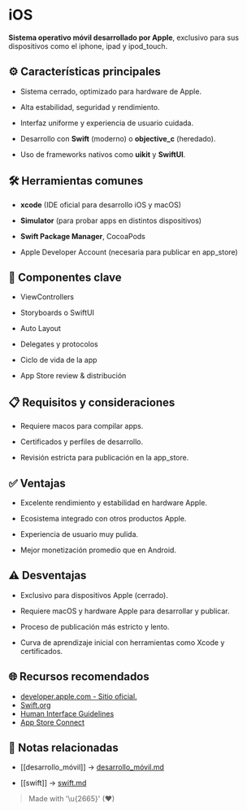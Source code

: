 # iOS

**Sistema operativo móvil desarrollado por Apple**, exclusivo para sus dispositivos como el iphone, ipad y ipod_touch.


## ⚙️ Características principales

- Sistema cerrado, optimizado para hardware de Apple.  

- Alta estabilidad, seguridad y rendimiento.  

- Interfaz uniforme y experiencia de usuario cuidada.  

- Desarrollo con **Swift** (moderno) o **objective_c** (heredado).  

- Uso de frameworks nativos como **uikit** y **SwiftUI**.  


## 🛠️ Herramientas comunes

- **xcode** (IDE oficial para desarrollo iOS y macOS)  

- **Simulator** (para probar apps en distintos dispositivos)  

- **Swift Package Manager**, CocoaPods  

- Apple Developer Account (necesaria para publicar en app_store)  


## 🧩 Componentes clave

- ViewControllers  

- Storyboards o SwiftUI  

- Auto Layout  

- Delegates y protocolos  

- Ciclo de vida de la app  

- App Store review & distribución  


## 📋 Requisitos y consideraciones

- Requiere macos para compilar apps.  

- Certificados y perfiles de desarrollo.  

- Revisión estricta para publicación en la app_store.  

## ✅ Ventajas

- Excelente rendimiento y estabilidad en hardware Apple.  

- Ecosistema integrado con otros productos Apple.  

- Experiencia de usuario muy pulida.  

- Mejor monetización promedio que en Android.  


## ⚠️ Desventajas

- Exclusivo para dispositivos Apple (cerrado).  

- Requiere macOS y hardware Apple para desarrollar y publicar.  

- Proceso de publicación más estricto y lento.  

- Curva de aprendizaje inicial con herramientas como Xcode y certificados.  


## 🌐 Recursos recomendados

- [developer.apple.com - Sitio oficial.  ](https://developer.apple.com/) 
- [Swift.org](https://www.swift.org/)  
- [Human Interface Guidelines](https://developer.apple.com/design/human-interface-guidelines/)  
- [App Store Connect](https://appstoreconnect.apple.com/)  


## 🔗 Notas relacionadas

- [[desarrollo_móvil]] → [desarrollo_móvil.md](desarrollo_móvil.md)  

- [[swift]] → [swift.md](swift.md)   

> Made with '\u{2665}' (♥)
